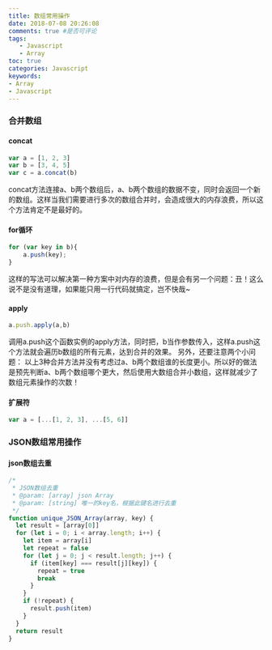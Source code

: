 ```yaml
---
title: 数组常用操作
date: 2018-07-08 20:26:08
comments: true #是否可评论
tags:
   - Javascript
   - Array
toc: true
categories: Javascript
keywords: 
- Array
- Javascript
---
```

### 合并数组

#### concat

```javascript
var a = [1, 2, 3]
var b = [3, 4, 5]
var c = a.concat(b)
```
concat方法连接a、b两个数组后，a、b两个数组的数据不变，同时会返回一个新的数组。这样当我们需要进行多次的数组合并时，会造成很大的内存浪费，所以这个方法肯定不是最好的。

#### for循环
```javascript
for (var key in b){
    a.push(key);
}
```
这样的写法可以解决第一种方案中对内存的浪费，但是会有另一个问题：丑！这么说不是没有道理，如果能只用一行代码就搞定，岂不快哉~

#### apply
```javascript
a.push.apply(a,b)
```
调用a.push这个函数实例的apply方法，同时把，b当作参数传入，这样a.push这个方法就会遍历b数组的所有元素，达到合并的效果。
另外，还要注意两个小问题：
以上3种合并方法并没有考虑过a、b两个数组谁的长度更小。所以好的做法是预先判断a、b两个数组哪个更大，然后使用大数组合并小数组，这样就减少了数组元素操作的次数！

#### 扩展符
```javascript
var a = [...[1, 2, 3], ...[5, 6]]
```

### JSON数组常用操作

#### json数组去重
```javascript
/*
 * JSON数组去重
 * @param: [array] json Array
 * @param: [string] 唯一的key名，根据此键名进行去重
 */
function unique_JSON_Array(array, key) {
  let result = [array[0]]
  for (let i = 0; i < array.length; i++) {
    let item = array[i]
    let repeat = false
    for (let j = 0; j < result.length; j++) {
      if (item[key] === result[j][key]) {
        repeat = true
        break
      }
    }
    if (!repeat) {
      result.push(item)
    }
  }
  return result
}
```
